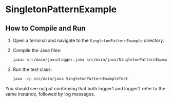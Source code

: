 # SingletonPatternExample

## How to Compile and Run

1. Open a terminal and navigate to the `SingletonPatternExample` directory.
2. Compile the Java files:
   
   ```sh
   javac src/main/java/Logger.java src/main/java/SingletonPatternExampleTest.java
   ```
3. Run the test class:
   
   ```sh
   java -cp src/main/java SingletonPatternExampleTest
   ```

You should see output confirming that both logger1 and logger2 refer to the same instance, followed by log messages. 
